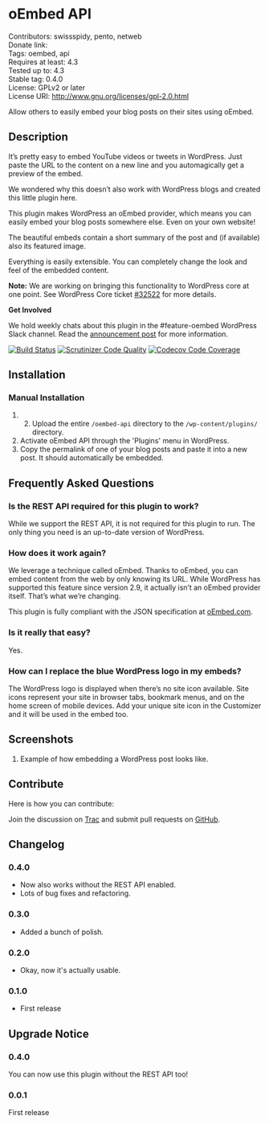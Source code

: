 # oEmbed API #
Contributors:      swissspidy, pento, netweb  
Donate link:         
Tags:              oembed, api  
Requires at least: 4.3  
Tested up to:      4.3  
Stable tag:        0.4.0  
License:           GPLv2 or later  
License URI:       http://www.gnu.org/licenses/gpl-2.0.html  

Allow others to easily embed your blog posts on their sites using oEmbed.

## Description ##

It’s pretty easy to embed YouTube videos or tweets in WordPress. Just paste the URL to the content on a new line and you automagically get a preview of the embed.

We wondered why this doesn’t also work with WordPress blogs and created this little plugin here.

This plugin makes WordPress an oEmbed provider, which means you can easily embed your blog posts somewhere else. Even on your own website!

The beautiful embeds contain a short summary of the post and (if available) also its featured image.

Everything is easily extensible. You can completely change the look and feel of the embedded content.

**Note:** We are working on bringing this functionality to WordPress core at one point. See WordPress Core ticket [\#32522](https://core.trac.wordpress.org/ticket/32522) for more details.

**Get Involved**

We hold weekly chats about this plugin in the \#feature-oembed WordPress Slack channel. Read the [announcement post](http://make.wordpress.org/core/2015/07/17/oembed-feature-plugin/) for more information.

[![Build Status](https://travis-ci.org/swissspidy/oEmbed-API.svg?branch=master)](https://travis-ci.org/swissspidy/oEmbed-API)
[![Scrutinizer Code Quality](https://scrutinizer-ci.com/g/swissspidy/oEmbed-API/badges/quality-score.png?b=master)](https://scrutinizer-ci.com/g/swissspidy/oEmbed-API/?branch=master)
[![Codecov Code Coverage](https://codecov.io/github/swissspidy/oEmbed-API/coverage.svg?branch=master)](https://codecov.io/github/swissspidy/oEmbed-API/?branch=master)

## Installation ##

### Manual Installation ###

1. 2. Upload the entire `/oembed-api` directory to the `/wp-content/plugins/` directory.
3. Activate oEmbed API through the 'Plugins' menu in WordPress.
4. Copy the permalink of one of your blog posts and paste it into a new post. It should automatically be embedded.

## Frequently Asked Questions ##

### Is the REST API required for this plugin to work? ###

While we support the REST API, it is not required for this plugin to run. The only thing you need is an up-to-date version of WordPress.

### How does it work again? ###

We leverage a technique called oEmbed. Thanks to oEmbed, you can embed content from the web by only knowing its URL. While WordPress has supported this feature since version 2.9, it actually isn’t an oEmbed provider itself. That’s what we’re changing.

This plugin is fully compliant with the JSON specification at [oEmbed.com](http://oembed.com).

### Is it really that easy? ###

Yes.

### How can I replace the blue WordPress logo in my embeds? ###

The WordPress logo is displayed when there’s no site icon available. Site icons represent your site in browser tabs, bookmark menus, and on the home screen of mobile devices. Add your unique site icon in the Customizer and it will be used in the embed too.

## Screenshots ##

1. Example of how embedding a WordPress post looks like.

## Contribute ##

Here is how you can contribute:

Join the discussion on [Trac](https://core.trac.wordpress.org/ticket/32522) and submit pull requests on [GitHub](https://github.com/swissspidy/oEmbed-API).

## Changelog ##

### 0.4.0 ###
* Now also works without the REST API enabled.
* Lots of bug fixes and refactoring.

### 0.3.0 ###
* Added a bunch of polish.

### 0.2.0 ###
* Okay, now it's actually usable.

### 0.1.0 ###
* First release

## Upgrade Notice ##

### 0.4.0 ###
You can now use this plugin without the REST API too!

### 0.0.1 ###
First release
